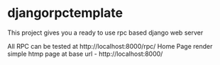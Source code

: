 # djangorpctemplate
This project gives you a ready to use rpc based django web server

All RPC can be tested at http://localhost:8000/rpc/
Home Page render simple htmp page at base url - http://localhost:8000/


